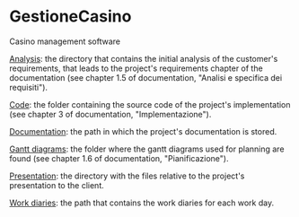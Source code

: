 # GestioneCasino
Casino management software

[Analysis](analysis): the directory that contains the initial analysis of the customer's requirements, that leads to the project's requirements chapter of the documentation (see chapter 1.5 of documentation, "Analisi e specifica dei requisiti").

[Code](code): the folder containing the source code of the project's implementation (see chapter 3 of documentation, "Implementazione").

[Documentation](documentation): the path in which the project's documentation is stored.

[Gantt diagrams](gantt%20diagrams): the folder where the gantt diagrams used for planning are found (see chapter 1.6 of documentation, "Pianificazione").

[Presentation](presentation): the directory with the files relative to the project's presentation to the client.

[Work diaries](work%20diaries): the path that contains the work diaries for each work day.
